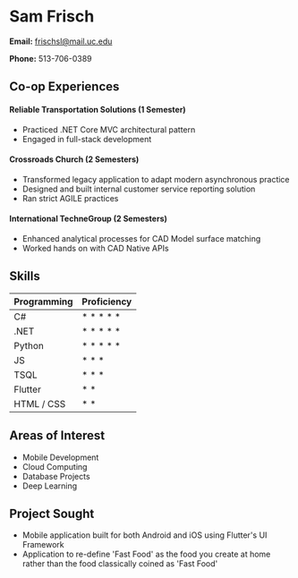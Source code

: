 ﻿# Sam Frisch 
**Email:** frischsl@mail.uc.edu  

**Phone:** 513-706-0389

## Co-op Experiences
#### Reliable Transportation Solutions (1 Semester)
* Practiced .NET Core MVC architectural pattern
* Engaged in full-stack development

#### Crossroads Church (2 Semesters)
* Transformed legacy application to adapt modern asynchronous practice
* Designed and built internal customer service reporting solution
* Ran strict AGILE practices

#### International TechneGroup (2 Semesters)
* Enhanced analytical processes for CAD Model surface matching
* Worked hands on with CAD Native APIs


## Skills
Programming | Proficiency
----------- | -----------
C# | * * * * *
.NET | * * * * *
Python | * * * * *
JS | * * *
TSQL | * * *
Flutter | * *
HTML / CSS | * *

## Areas of Interest
* Mobile Development
* Cloud Computing
* Database Projects
* Deep Learning

## Project Sought
* Mobile application built for both Android and iOS using Flutter's UI Framework
* Application to re-define 'Fast Food' as the food you create at home rather than the food classically coined as 'Fast Food'
